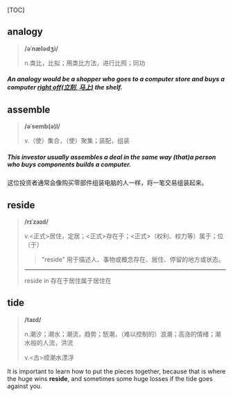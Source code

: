 [TOC]

## analogy

> **/əˈnælədʒi/**
>
> n.类比，比拟；用类比方法，进行比照；同功

##### An **analogy** would be a shopper who goes to a computer store and buys a computer <u>right off(立刻, 马上)</u> the shelf.

## assemble

> **/əˈsemb(ə)l/**
>
> v.（使）集合，（使）聚集；装配，组装

##### This investor usually **assembles** a deal in the same way (that)a person who buys components builds a computer.

这位投资者通常会像购买零部件组装电脑的人一样，将一笔交易组装起来。

## reside

> **/rɪˈzaɪd/**
>
> v.<正式>居住，定居；<正式>存在于；<正式>（权利、权力等）属于；位（于）
>
> > "reside" 用于描述人、事物或概念存在、居住、停留的地方或状态。
>
> ---
>
> reside in 存在于居住属于居住在

## tide

> **/taɪd/**
>
> n.潮汐；潮水；潮流，趋势；怒潮，（难以控制的）浪潮；高涨的情绪；潮水般的人流，洪流
>
> v.<古>顺潮水漂浮

It is important to learn how to put the pieces together, because that is where the huge wins **reside**, and sometimes some huge losses if the tide goes against you.